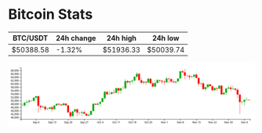 # Bitcoin Stats

BTC/USDT|24h change|24h high|24h low|
|---|---|---|---|
|$50388.58|-1.32%|$51936.33|$50039.74|

<img src="./chart.svg">
